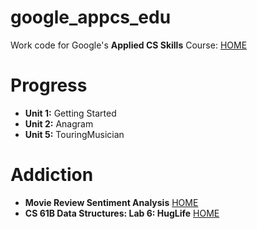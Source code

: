 # google_appcs_edu
Work code for Google's **Applied CS Skills** Course: [HOME](https://appliedcsskills.withgoogle.com/)

# Progress
* **Unit 1:** Getting Started
* **Unit 2:** Anagram
* **Unit 5:** TouringMusician

# Addiction
* **Movie Review Sentiment Analysis** [HOME](http://nifty.stanford.edu/2016/manley-urness-movie-review-sentiment/)
* **CS 61B Data Structures: Lab 6: HugLife** [HOME](http://datastructur.es/sp16/materials/lab/lab6/lab6.html)

